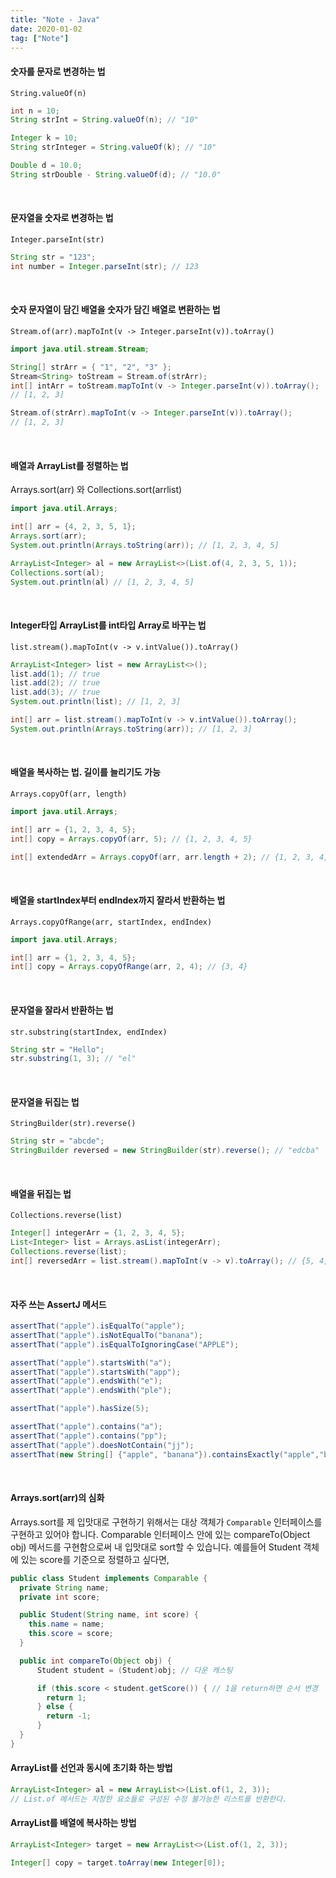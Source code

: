 ```yaml
---
title: "Note - Java"
date: 2020-01-02
tag: ["Note"]
---
```


#### 숫자를 문자로 변경하는 법

  `String.valueOf(n)`

  ```java
  int n = 10;
  String strInt = String.valueOf(n); // "10"

  Integer k = 10;
  String strInteger = String.valueOf(k); // "10"

  Double d = 10.0;
  String strDouble - String.valueOf(d); // "10.0"
  ```

<br>

#### 문자열을 숫자로 변경하는 법

  `Integer.parseInt(str)`

  ```java
  String str = "123";
  int number = Integer.parseInt(str); // 123
  ```

<br>

#### 숫자 문자열이 담긴 배열을 숫자가 담긴 배열로 변환하는 법

  `Stream.of(arr).mapToInt(v -> Integer.parseInt(v)).toArray()`

  ```java
  import java.util.stream.Stream;

  String[] strArr = { "1", "2", "3" };
  Stream<String> toStream = Stream.of(strArr);
  int[] intArr = toStream.mapToInt(v -> Integer.parseInt(v)).toArray();
  // [1, 2, 3]

  Stream.of(strArr).mapToInt(v -> Integer.parseInt(v)).toArray();
  // [1, 2, 3]
  ```

<br>

#### 배열과 ArrayList를 정렬하는 법

  Arrays.sort(arr) 와 Collections.sort(arrlist)

  ```java
  import java.util.Arrays;

  int[] arr = {4, 2, 3, 5, 1};
  Arrays.sort(arr);
  System.out.println(Arrays.toString(arr)); // [1, 2, 3, 4, 5]

  ArrayList<Integer> al = new ArrayList<>(List.of(4, 2, 3, 5, 1));
  Collections.sort(al);
  System.out.println(al) // [1, 2, 3, 4, 5]
  ```

<br>

#### Integer타입 ArrayList를 int타입 Array로 바꾸는 법

  `list.stream().mapToInt(v -> v.intValue()).toArray()`

  ```java
  ArrayList<Integer> list = new ArrayList<>();
  list.add(1); // true
  list.add(2); // true
  list.add(3); // true
  System.out.println(list); // [1, 2, 3]

  int[] arr = list.stream().mapToInt(v -> v.intValue()).toArray();
  System.out.println(Arrays.toString(arr)); // [1, 2, 3]
  ```

<br>

#### 배열을 복사하는 법. 길이를 늘리기도 가능

  `Arrays.copyOf(arr, length)`

  ```java
  import java.util.Arrays;

  int[] arr = {1, 2, 3, 4, 5};
  int[] copy = Arrays.copyOf(arr, 5); // {1, 2, 3, 4, 5}

  int[] extendedArr = Arrays.copyOf(arr, arr.length + 2); // {1, 2, 3, 4, 5, 0, 0}
  ```

<br>

#### 배열을 startIndex부터 endIndex까지 잘라서 반환하는 법

  `Arrays.copyOfRange(arr, startIndex, endIndex)`

  ```java
  import java.util.Arrays;

  int[] arr = {1, 2, 3, 4, 5};
  int[] copy = Arrays.copyOfRange(arr, 2, 4); // {3, 4}
  ```

<br>

#### 문자열을 잘라서 반환하는 법

  `str.substring(startIndex, endIndex)`

  ```java
  String str = "Hello";
  str.substring(1, 3); // "el"
  ```

<br>

#### 문자열을 뒤집는 법

  `StringBuilder(str).reverse()`

  ```java
  String str = "abcde";
  StringBuilder reversed = new StringBuilder(str).reverse(); // "edcba"
  ```

<br>

#### 배열을 뒤집는 법

  `Collections.reverse(list)`

  ```java
  Integer[] integerArr = {1, 2, 3, 4, 5};
  List<Integer> list = Arrays.asList(integerArr);
  Collections.reverse(list);
  int[] reversedArr = list.stream().mapToInt(v -> v).toArray(); // {5, 4, 3, 2, 1}
  ```

<br>

#### 자주 쓰는 AssertJ 메서드

  ```java
  assertThat("apple").isEqualTo("apple");
  assertThat("apple").isNotEqualTo("banana");
  assertThat("apple").isEqualToIgnoringCase("APPLE");
  
  assertThat("apple").startsWith("a");
  assertThat("apple").startsWith("app");
  assertThat("apple").endsWith("e");
  assertThat("apple").endsWith("ple");
  
  assertThat("apple").hasSize(5);
  
  assertThat("apple").contains("a");
  assertThat("apple").contains("pp");
  assertThat("apple").doesNotContain("jj");
  assertThat(new String[] {"apple", "banana"}).containsExactly("apple","banana");
  ```

<br>

#### Arrays.sort(arr)의 심화

  Arrays.sort를 제 입맛대로 구현하기 위해서는 대상 객체가 `Comparable` 인터페이스를 구현하고 있어야 합니다. Comparable 인터페이스 안에 있는 compareTo(Object obj) 메서드를 구현함으로써 내 입맛대로 sort할 수 있습니다. 예를들어 Student 객체에 있는 score를 기준으로 정렬하고 싶다면,

  ```java
  public class Student implements Comparable {
    private String name;
    private int score;

    public Student(String name, int score) {
      this.name = name;
      this.score = score;
    }

    public int compareTo(Object obj) {
        Student student = (Student)obj; // 다운 캐스팅

        if (this.score < student.getScore()) { // 1을 return하면 순서 변경
          return 1;
        } else {
          return -1;
        }
    }
  }
  ```

#### ArrayList를 선언과 동시에 초기화 하는 방법  

  ```java
  ArrayList<Integer> al = new ArrayList<>(List.of(1, 2, 3));
  // List.of 메서드는 지정한 요소들로 구성된 수정 불가능한 리스트를 반환한다.
  ```

#### ArrayList를 배열에 복사하는 방법

  ```java
  ArrayList<Integer> target = new ArrayList<>(List.of(1, 2, 3));

  Integer[] copy = target.toArray(new Integer[0]);
  ```
